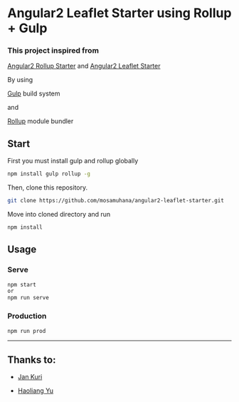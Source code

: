 # Angular2 Leaflet Starter using Rollup + Gulp

### This project inspired from
[Angular2 Rollup Starter](https://github.com/jkuri/angular2-rollup-starter)
and
[Angular2 Leaflet Starter](https://github.com/haoliangyu/angular2-leaflet-starter)

By using

[Gulp](http://gulpjs.org) build system

and

[Rollup](http://rollupjs.org) module bundler

## Start

First you must install gulp and rollup globally
```sh
npm install gulp rollup -g
```

Then, clone this repository.
```sh
git clone https://github.com/mosamuhana/angular2-leaflet-starter.git
```

Move into cloned directory and run
```sh
npm install
```

## Usage

### Serve

```sh
npm start
or
npm run serve
```

### Production
```sh
npm run prod
```
---

Thanks to:
-------------------------------

- [Jan Kuri](https://github.com/jkuri)

- [Haoliang Yu](https://github.com/haoliangyu)

